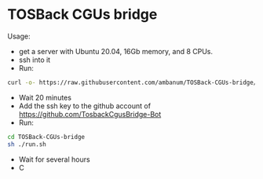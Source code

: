 # TOSBack CGUs bridge

Usage:
* get a server with Ubuntu 20.04, 16Gb memory, and 8 CPUs.
* ssh into it
* Run:
```sh
curl -o- https://raw.githubusercontent.com/ambanum/TOSBack-CGUs-bridge/master/prepare.sh | bash
```
* Wait 20 minutes
* Add the ssh key to the github account of https://github.com/TosbackCgusBridge-Bot
* Run:
```sh
cd TOSBack-CGUs-bridge
sh ./run.sh
```
* Wait for several hours
* C